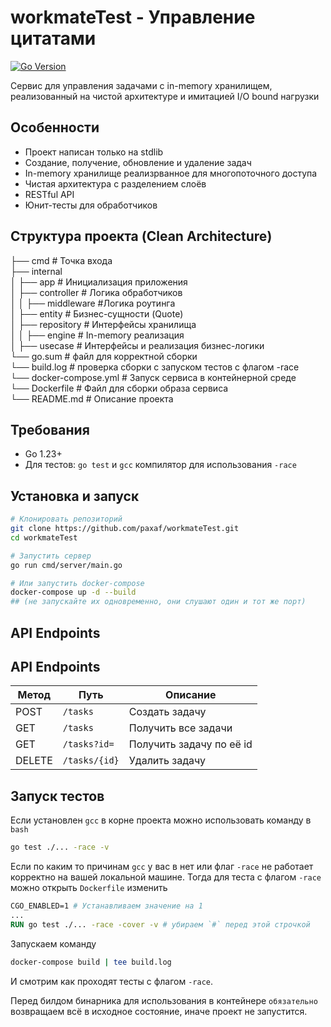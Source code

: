 # workmateTest - Управление цитатами

[![Go Version](https://img.shields.io/badge/go-1.23%2B-blue.svg)](https://golang.org/)

Cервис для управления задачами с in-memory хранилищем, реализованный на чистой архитектуре и имитацией I/O bound нагрузки

## Особенности
- Проект написан только на stdlib
- Создание, получение, обновление и удаление задач
- In-memory хранилище реализрванное для многопоточного доступа
- Чистая архитектура с разделением слоёв
- RESTful API
- Юнит-тесты для обработчиков

## Структура проекта (Clean Architecture)
├── cmd # Точка входа  
├── internal  
│ ├── app # Инициализация приложения  
│ ├── controller # Логика обработчиков  
│ │  ├── middleware #Логика роутинга  
│ ├── entity # Бизнес-сущности (Quote)  
│ ├── repository # Интерфейсы хранилища  
│ │ ├── engine # In-memory реализация  
│ ├── usecase  # Интерфейсы и реализация бизнес-логики  
└── go.sum  # файл для корректной сборки  
└── build.log # проверка сборки с запуском тестов с флагом -race  
└── docker-compose.yml # Запуск сервиса в контейнерной среде  
└── Dockerfile # Файл для сборки образа сервиса  
└── README.md # Описание проекта

## Требования
- Go 1.23+
- Для тестов: `go test` и `gcc` компилятор для использования `-race`

## Установка и запуск
```bash
# Клонировать репозиторий
git clone https://github.com/paxaf/workmateTest.git
cd workmateTest

# Запустить сервер
go run cmd/server/main.go

# Или запустить docker-compose
docker-compose up -d --build
## (не запускайте их одновременно, они слушают один и тот же порт)
```
## API Endpoints

## API Endpoints

| Метод   | Путь           | Описание                 |
|---------|----------------|--------------------------|
| POST    | `/tasks`      | Создать задачу         |
| GET     | `/tasks`      | Получить все задачи      |
| GET     | `/tasks?id=`      | Получить задачу по её id  |
| DELETE  | `/tasks/{id}`  | Удалить задачу           |

## Запуск тестов
Если установлен `gcc` в корне проекта можно использовать команду в `bash`
```bash
go test ./... -race -v
```
Если по каким то причинам `gcc` у вас в нет или флаг `-race` не работает корректно на вашей локальной машине. Тогда для теста с флагом `-race` можно открыть `Dockerfile` изменить 
```Dockerfile 
CGO_ENABLED=1 # Устанавливаем значение на 1
...
RUN go test ./... -race -cover -v # убираем `#` перед этой строчкой
```
Запускаем команду 
```bash
docker-compose build | tee build.log
```

И смотрим как проходят тесты с флагом `-race`.

Перед билдом бинарника для использования в контейнере ``обязательно`` возвращаем всё в исходное состояние, иначе проект не запустится.

